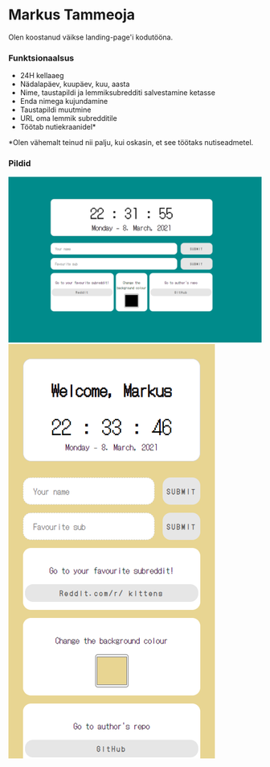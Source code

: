 # Markus Tammeoja

Olen koostanud väikse landing-page'i kodutööna.

### Funktsionaalsus

- 24H kellaaeg
- Nädalapäev, kuupäev, kuu, aasta
- Nime, taustapildi ja lemmiksubredditi salvestamine ketasse
- Enda nimega kujundamine
- Taustapildi muutmine
- URL oma lemmik subredditile
- Töötab nutiekraanidel*

*Olen vähemalt teinud nii palju, kui oskasin, et see töötaks nutiseadmetel.

### Pildid

![Desktop](preview/desktop.png "Desktop")
![Mobile](preview/Mobile.png "Mobile")